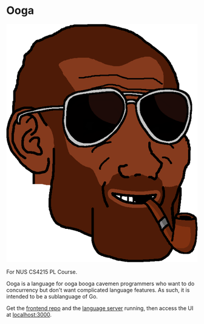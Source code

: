 # Ooga

![](ooga.png)

For NUS CS4215 PL Course.

Ooga is a language for ooga booga cavemen programmers who want to do concurrency but don't want complicated language features. As such, it is intended to be a sublanguage of Go.

Get the [frontend repo](https://github.com/CS4215-OOGA/ooga-frontend) and the [language server](https://github.com/CS4215-OOGA/ooga-lang) running, then access the UI at [localhost:3000](http://localhost:3000).
